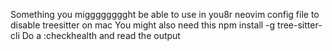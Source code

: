 Something you migggggggght be able to use in you8r neovim config file to disable treesitter on mac
You might also need this
npm install -g tree-sitter-cli 
Do a :checkhealth
and read the output
